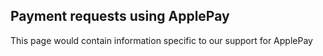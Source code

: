 ## Payment requests using ApplePay

 This page would contain information specific to our support for ApplePay